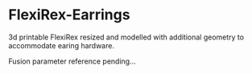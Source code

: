 # FlexiRex-Earrings
3d printable FlexiRex resized and modelled with additional geometry to accommodate earing hardware.

Fusion parameter reference pending...
